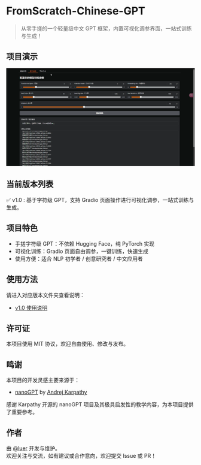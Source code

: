 # FromScratch-Chinese-GPT

> 从零手搓的一个轻量级中文 GPT 框架，内置可视化调参界面，一站式训练与生成！

## 项目演示

[![点击观看项目演示](v1.0/demo_cover.png)](v1.0/demo.mp4)

## 当前版本列表

✅ v1.0 : 基于字符级 GPT，支持 Gradio 页面操作进行可视化调参，一站式训练与生成。

## 项目特色

- 手搓字符级 GPT：不依赖 Hugging Face，纯 PyTorch 实现
- 可视化训练：Gradio 页面自由调参，一键训练，快速生成
- 使用方便：适合 NLP 初学者 / 创意研究者 / 中文应用者

## 使用方法

请进入对应版本文件夹查看说明：
- [v1.0 使用说明](v1.0/README.md)

## 许可证

本项目使用 MIT 协议，欢迎自由使用、修改与发布。

## 鸣谢

本项目的开发灵感主要来源于：

- [nanoGPT](https://github.com/karpathy/nanoGPT) by [Andrej Karpathy](https://github.com/karpathy)

感谢 Karpathy 开源的 nanoGPT 项目及其极具启发性的教学内容，为本项目提供了重要参考。

## 作者

由 [@luer](https://github.com/Luer211) 开发与维护。  
欢迎关注与交流，如有建议或合作意向，欢迎提交 Issue 或 PR！
